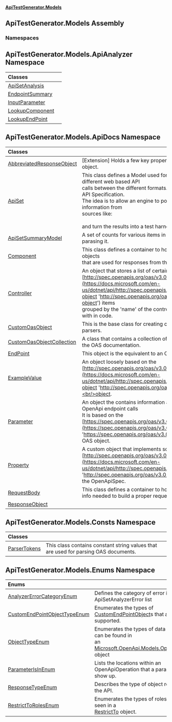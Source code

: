 #### [ApiTestGenerator.Models](ApiTestGenerator.Models.md 'ApiTestGenerator.Models')

## ApiTestGenerator.Models Assembly
### Namespaces

<a name='ApiTestGenerator.Models.ApiAnalyzer'></a>

## ApiTestGenerator.Models.ApiAnalyzer Namespace

| Classes | |
| :--- | :--- |
| [ApiSetAnalysis](ApiSetAnalysis.md 'ApiTestGenerator.Models.ApiAnalyzer.ApiSetAnalysis') | |
| [EndpointSummary](EndpointSummary.md 'ApiTestGenerator.Models.ApiAnalyzer.EndpointSummary') | |
| [InputParameter](InputParameter.md 'ApiTestGenerator.Models.ApiAnalyzer.InputParameter') | |
| [LookupComponent](LookupComponent.md 'ApiTestGenerator.Models.ApiAnalyzer.LookupComponent') | |
| [LookupEndPoint](LookupEndPoint.md 'ApiTestGenerator.Models.ApiAnalyzer.LookupEndPoint') | |

<a name='ApiTestGenerator.Models.ApiDocs'></a>

## ApiTestGenerator.Models.ApiDocs Namespace

| Classes | |
| :--- | :--- |
| [AbbreviatedResponseObject](AbbreviatedResponseObject.md 'ApiTestGenerator.Models.ApiDocs.AbbreviatedResponseObject') | [Extension] Holds a few key properties about the response object. |
| [ApiSet](ApiSet.md 'ApiTestGenerator.Models.ApiDocs.ApiSet') | This class defines a Model used for translating various different web based API <br/>calls between the different formats. It is based on the Open API Specification.<br/>The idea is to allow an engine to populate this model with information from<br/>sources like:<br/><br/>and turn the results into a test harness that can be executed. |
| [ApiSetSummaryModel](ApiSetSummaryModel.md 'ApiTestGenerator.Models.ApiDocs.ApiSetSummaryModel') | A set of counts for various items in the ApiSet after<br/>parasing it. |
| [Component](Component.md 'ApiTestGenerator.Models.ApiDocs.Component') | This class defines a container to house the custom class objects<br/>that are used for responses from the API. |
| [Controller](Controller.md 'ApiTestGenerator.Models.ApiDocs.Controller') | An object that stores a list of certain<br/>[http://spec.openapis.org/oas/v3.0.3#operation-object](https://docs.microsoft.com/en-us/dotnet/api/http://spec.openapis.org/oas/v3.0.3#operation-object 'http://spec.openapis.org/oas/v3.0.3#operation-object') items<br/>grouped by the 'name' of the controller they are associated with in code. |
| [CustomOasObject](CustomOasObject.md 'ApiTestGenerator.Models.ApiDocs.CustomOasObject') | This is the base class for creating custom objects and object parsers. |
| [CustomOasObjectCollection](CustomOasObjectCollection.md 'ApiTestGenerator.Models.ApiDocs.CustomOasObjectCollection') | A class that contains a collection of custom objects added to the OAS documentation. |
| [EndPoint](EndPoint.md 'ApiTestGenerator.Models.ApiDocs.EndPoint') | This object is the equivalent to an OAS "Operation" object. |
| [ExampleValue](ExampleValue.md 'ApiTestGenerator.Models.ApiDocs.ExampleValue') | An object loosely based on the [http://spec.openapis.org/oas/v3.0.3#example-object](https://docs.microsoft.com/en-us/dotnet/api/http://spec.openapis.org/oas/v3.0.3#example-object 'http://spec.openapis.org/oas/v3.0.3#example-object')<br/>object. |
| [Parameter](Parameter.md 'ApiTestGenerator.Models.ApiDocs.Parameter') | An object the contains information about input parameters for OpenApi endpoint calls<br/>It is based on the [https://spec.openapis.org/oas/v3.0.0#parameter-object](https://spec.openapis.org/oas/v3.0.0#parameter-object 'https://spec.openapis.org/oas/v3.0.0#parameter-object') OAS object. |
| [Property](Property.md 'ApiTestGenerator.Models.ApiDocs.Property') | A custom object that implements some of the <br/>[http://spec.openapis.org/oas/v3.0.3#properties](https://docs.microsoft.com/en-us/dotnet/api/http://spec.openapis.org/oas/v3.0.3#properties 'http://spec.openapis.org/oas/v3.0.3#properties') listed in <br/>the OpenApiSpec. |
| [RequestBody](RequestBody.md 'ApiTestGenerator.Models.ApiDocs.RequestBody') | This class defines a container to house the Request Body<br/>info needed to build a proper request. |
| [ResponseObject](ResponseObject.md 'ApiTestGenerator.Models.ApiDocs.ResponseObject') | |

<a name='ApiTestGenerator.Models.Consts'></a>

## ApiTestGenerator.Models.Consts Namespace

| Classes | |
| :--- | :--- |
| [ParserTokens](ParserTokens.md 'ApiTestGenerator.Models.Consts.ParserTokens') | This class contains constant string values that are used for parsing OAS documents. |

<a name='ApiTestGenerator.Models.Enums'></a>

## ApiTestGenerator.Models.Enums Namespace

| Enums | |
| :--- | :--- |
| [AnalyzerErrorCategoryEnum](AnalyzerErrorCategoryEnum.md 'ApiTestGenerator.Models.Enums.AnalyzerErrorCategoryEnum') | Defines the category of error in the ApiSetAnalyzerError list |
| [CustomEndPointObjectTypeEnum](CustomEndPointObjectTypeEnum.md 'ApiTestGenerator.Models.Enums.CustomEndPointObjectTypeEnum') | Enumerates the types of [CustomEndPointObject](https://docs.microsoft.com/en-us/dotnet/api/CustomEndPointObject 'CustomEndPointObject')s that are currently supported. |
| [ObjectTypeEnum](ObjectTypeEnum.md 'ApiTestGenerator.Models.Enums.ObjectTypeEnum') | Enumerates the types of data objects that can be found in<br/>an [Microsoft.OpenApi.Models.OpenApiSchema](https://docs.microsoft.com/en-us/dotnet/api/Microsoft.OpenApi.Models.OpenApiSchema 'Microsoft.OpenApi.Models.OpenApiSchema') object |
| [ParameterIsInEnum](ParameterIsInEnum.md 'ApiTestGenerator.Models.Enums.ParameterIsInEnum') | Lists the locations within an OpenApiOperation that a parameter can show up. |
| [ResponseTypeEnum](ResponseTypeEnum.md 'ApiTestGenerator.Models.Enums.ResponseTypeEnum') | Describes the type of object returned from the API. |
| [RestrictToRolesEnum](RestrictToRolesEnum.md 'ApiTestGenerator.Models.Enums.RestrictToRolesEnum') | Enumerates the types of roles that can be seen in a <br/>[RestrictTo](https://docs.microsoft.com/en-us/dotnet/api/RestrictTo 'RestrictTo') object. |
